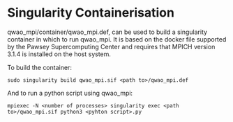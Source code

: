# Singularity Containerisation

qwao_mpi/container/qwao_mpi.def, can be used to build a singularity container in which to run qwao_mpi. It is based on the docker file supported by the Pawsey Supercomputing Center and requires that MPICH version 3.1.4 is installed on the host system.

To build the container:

    sudo singularity build qwao_mpi.sif <path to>/qwao_mpi.def

And to run a python script using qwao_mpi:

	mpiexec -N <number of processes> singularity exec <path to>/qwao_mpi.sif python3 <pyhton script>.py
